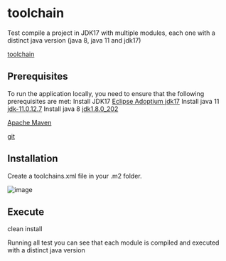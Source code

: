 # toolchain
Test compile a project in JDK17 with multiple modules, each one with a distinct java version (java 8, java 11 and jdk17)

[toolchain]

## Prerequisites

To run the application locally, you need to ensure that the following prerequisites are met:
Install JDK17
[Eclipse Adoptium jdk17][jdk17-download]
Install java 11
[jdk-11.0.12.7][java11-download]
Install java 8
[jdk1.8.0_202][java8-download]

[Apache Maven][maven]

[git][git]


## Installation
Create a toolchains.xml file in your .m2 folder.

![image](https://github.com/pablo-gago/toolchain/assets/85281751/5f1a6a94-9c2c-4dbe-b670-49056fdc0e0a)

## Execute
clean install 

Running all test you can see that each module is compiled and executed with a distinct java version

[git]: https://git-scm.com/

[sboot]: https://projects.spring.io/spring-boot/

[maven]: https://maven.apache.org/download.cgi

[jdk17-download]: https://adoptium.net/es/temurin/releases/

[java11-download]: https://www.oracle.com/mx/java/technologies/javase/jdk11-archive-downloads.html

[java8-download]: https://www.oracle.com/es/java/technologies/javase/javase8-archive-downloads.html

[toolchain]: https://maven.apache.org/guides/mini/guide-using-toolchains.html





